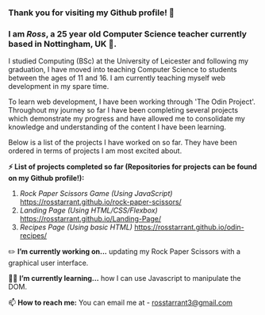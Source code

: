 ### Thank you for visiting my Github profile! 👋 
### I am _Ross_, a 25 year old Computer Science teacher currently based in Nottingham, UK :european_castle:.

I studied Computing (BSc) at the University of Leicester and following my graduation, I have moved into teaching Computer Science to students between the ages of 11 and 16. I am currently teaching myself web development in my spare time.

To learn web development, I have been working through 'The Odin Project'. Throughout my journey so far I have been completing several projects which demonstrate my progress and have allowed me to consolidate my knowledge and understanding of the content I have been learning. 

Below is a list of the projects I have worked on so far. They have been ordered in terms of projects I am most excited about.

**⚡ List of projects completed so far (Repositories for projects can be found on my Github profile!):**
1. _Rock Paper Scissors Game (Using JavaScript)_ https://rosstarrant.github.io/rock-paper-scissors/
2. _Landing Page (Using HTML/CSS/Flexbox)_ https://rosstarrant.github.io/Landing-Page/
3. _Recipes Page (Using basic HTML)_ https://rosstarrant.github.io/odin-recipes/

:pencil2: **I’m currently working on...** updating my Rock Paper Scissors with a graphical user interface.

:man_student: **I’m currently learning...** how I can use Javascript to manipulate the DOM.

📫 **How to reach me:** You can email me at - rosstarrant3@gmail.com

<!--
**RossTarrant/RossTarrant** is a ✨ _special_ ✨ repository because its `README.md` (this file) appears on your GitHub profile.

Here are some ideas to get you started:

- 🔭 I’m currently working on ...
- 🌱 I’m currently learning ...
- 👯 I’m looking to collaborate on ...
- 🤔 I’m looking for help with ...
- 💬 Ask me about ...
- 📫 How to reach me: ...
- 😄 Pronouns: ...
- ⚡ Fun fact: ...
-->
